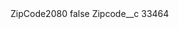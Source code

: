 <?xml version="1.0" encoding="UTF-8"?>
<CustomMetadata xmlns="http://soap.sforce.com/2006/04/metadata" xmlns:xsi="http://www.w3.org/2001/XMLSchema-instance" xmlns:xsd="http://www.w3.org/2001/XMLSchema">
    <label>ZipCode2080</label>
    <protected>false</protected>
    <values>
        <field>Zipcode__c</field>
        <value xsi:type="xsd:string">33464</value>
    </values>
</CustomMetadata>
